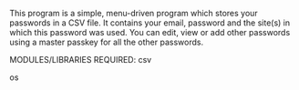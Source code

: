 This program is a simple, menu-driven program which stores your passwords in a CSV file. It contains your email, password and the site(s) in which this password was used.
You can edit, view or add other passwords using a master passkey for all the other passwords.

MODULES/LIBRARIES REQUIRED:
csv

os

